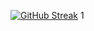 [![GitHub Streak](https://streak-stats.demolab.com?user=tokiyskiygruz&theme=rust-ferris-dark&hide_border=true)](https://git.io/streak-stats)
1
